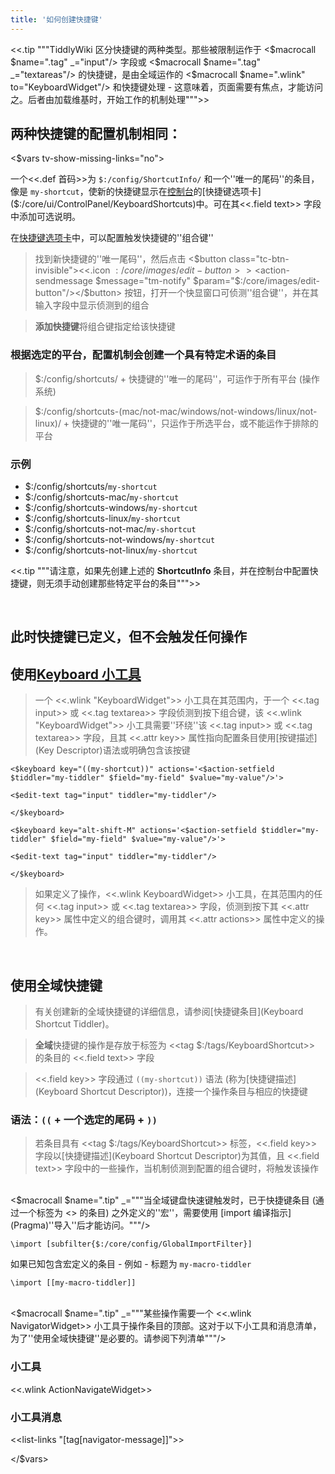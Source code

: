 ```yaml
---
title: '如何创建快捷键'
---
```


<<.tip """TiddlyWiki 区分快捷键的两种类型。那些被限制运作于 <$macrocall $name=".tag" _="input"/> 字段或 <$macrocall $name=".tag" _="textareas"/> 的快捷键，是由全域运作的 <$macrocall $name=".wlink" to="KeyboardWidget"/> 和快捷键处理 - 这意味着，页面需要有焦点，才能访问之。后者由加载维基时，开始工作的机制处理""">>

## 两种快捷键的配置机制相同：

<$vars tv-show-missing-links="no">

一个<<.def 首码>>为 `$:/config/ShortcutInfo/` 和一个''唯一的尾码''的条目，像是 `my-shortcut`，使新的快捷键显示在[控制台]($:/ControlPanel)的[快捷键选项卡]($:/core/ui/ControlPanel/KeyboardShortcuts)中。可在其<<.field text>> 字段中添加可选说明。

在[快捷键选项卡]($:/core/ui/ControlPanel/KeyboardShortcuts)中，可以配置触发快捷键的''组合键''

> 找到新快捷键的''唯一尾码''，然后点击 <$button class="tc-btn-invisible"><<.icon $:/core/images/edit-button>><$action-sendmessage $message="tm-notify" $param="$:/core/images/edit-button"/></$button> 按钮，打开一个快显窗口可侦测''组合键''，并在其输入字段中显示侦测到的组合

> **添加快捷键**将组合键指定给该快捷键

### 根据选定的平台，配置机制会创建一个具有特定术语的条目

> $:/config/shortcuts/ + 快捷键的''唯一的尾码''，可运作于所有平台 (操作系统) 

> $:/config/shortcuts-(mac/not-mac/windows/not-windows/linux/not-linux)/ + 快捷键的''唯一尾码''，只运作于所选平台，或不能运作于排除的平台

### 示例

* $:/config/shortcuts/`my-shortcut`
* $:/config/shortcuts-mac/`my-shortcut`
* $:/config/shortcuts-windows/`my-shortcut`
* $:/config/shortcuts-linux/`my-shortcut`
* $:/config/shortcuts-not-mac/`my-shortcut`
* $:/config/shortcuts-not-windows/`my-shortcut`
* $:/config/shortcuts-not-linux/`my-shortcut`

<<.tip """请注意，如果先创建上述的 **ShortcutInfo** 条目，并在控制台中配置快捷键，则无须手动创建那些特定平台的条目""">>

<br>

## 此时快捷键已定义，但不会触发任何操作

## 使用[Keyboard 小工具](KeyboardWidget)

> 一个 <<.wlink "KeyboardWidget">> 小工具在其范围内，于一个 <<.tag input>> 或 <<.tag textarea>> 字段侦测到按下组合键，该 <<.wlink "KeyboardWidget">> 小工具需要''环绕''该 <<.tag input>> 或 <<.tag textarea>> 字段，且其 <<.attr key>> 属性指向配置条目使用[按键描述](Key Descriptor)语法或明确包含该按键

```
<$keyboard key="((my-shortcut))" actions='<$action-setfield $tiddler="my-tiddler" $field="my-field" $value="my-value"/>'>

<$edit-text tag="input" tiddler="my-tiddler"/>

</$keyboard>
```

```
<$keyboard key="alt-shift-M" actions='<$action-setfield $tiddler="my-tiddler" $field="my-field" $value="my-value"/>'>

<$edit-text tag="input" tiddler="my-tiddler"/>

</$keyboard>
```

> 如果定义了操作，<<.wlink KeyboardWidget>> 小工具，在其范围内的任何 <<.tag input>> 或 <<.tag textarea>> 字段，侦测到按下其 <<.attr key>> 属性中定义的组合键时，调用其 <<.attr actions>> 属性中定义的操作。

<br>

## 使用全域快捷键

> 有关创建新的全域快捷键的详细信息，请参阅[快捷键条目](Keyboard Shortcut Tiddler)。

> **全域**快捷键的操作是存放于标签为 <<tag $:/tags/KeyboardShortcut>> 的条目的 <<.field text>> 字段

>  <<.field key>> 字段通过 `((my-shortcut))` 语法 (称为[快捷键描述](Keyboard Shortcut Descriptor))，连接一个操作条目与相应的快捷键

### 语法：`((` + **一个选定的尾码** + `))`

> 若条目具有 <<tag $:/tags/KeyboardShortcut>> 标签，<<.field key>> 字段以[快捷键描述](Keyboard Shortcut Descriptor)为其值，且 <<.field text>> 字段中的一些操作，当机制侦测到配置的组合键时，将触发该操作

<br>
<$macrocall $name=".tip" _="""当全域键盘快速键触发时，已于快捷键条目 (通过一个标签为 <<tag-pill $:/tags/Global>> 的条目) 之外定义的''宏''，需要使用 [import 编译指示](Pragma)''导入''后才能访问。"""/>

```
\import [subfilter{$:/core/config/GlobalImportFilter}]
```

如果已知包含宏定义的条目 - 例如 - 标题为 `my-macro-tiddler`

```
\import [[my-macro-tiddler]]
```

<br>
<$macrocall $name=".tip" _="""某些操作需要一个 <<.wlink NavigatorWidget>> 小工具于操作条目的顶部。这对于以下小工具和消息清单，为了''使用全域快捷键''是必要的。请参阅下列清单"""/>

### 小工具

<<.wlink ActionNavigateWidget>>

### 小工具消息

<<list-links "[tag[navigator-message]]">>

</$vars>